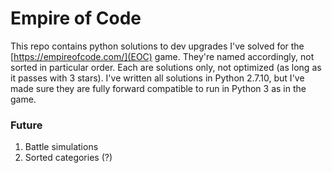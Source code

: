 # Empire of Code

This repo contains python solutions to dev upgrades I've solved for the
[https://empireofcode.com/](EOC) game. They're named accordingly, not
sorted in particular order. Each are solutions only, not optimized
(as long as it passes with 3 stars). I've written all solutions in
Python 2.7.10, but I've made sure they are fully forward compatible
to run in Python 3 as in the game.

### Future

1. Battle simulations
2. Sorted categories (?)
